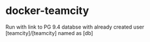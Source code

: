 # docker-teamcity
Run with link to PG 9.4 databse with already created user [teamcity]/[teamcity] named as [db]
